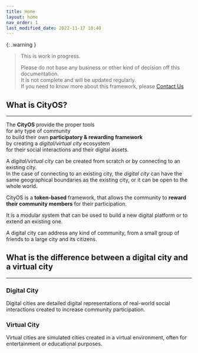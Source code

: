 ```yaml
---
title: Home
layout: home
nav_order: 1
last_modified_date: 2022-11-17 10:40
---
```


{: .warning }
>This is work in progress.
>
>Please do not base any business or other kind of decision off this documentation.   
>It is not complete and will be updated regularly.  
>If you need to know more about this framework, please [Contact Us]

## What is CityOS?

----------------

The **CityOS** provide the proper tools    
for any type of community   
to build their own **participatory & rewarding framework**    
by creating a _digital/virtual city_ ecosystem    
for their social interactions and their digital assets.

A _digital/virtual city_ can be created from scratch or by connecting to an existing city.  
In the case of connecting to an existing city, the _digital city_ can have the same geographical boundaries as the existing city, or it can be open to the whole world.

CityOS is a **token-based** framework, that allows the community to **reward their community members** for their participation.

It is a modular system that can be used to build a new digital platform or to extend an existing one.

A digital city can address any kind of community, from a small group of friends to a large city and its citizens.

## What is the difference between a digital city and a virtual city

------------------

### Digital City

Digital cities are detailed digital representations of real-world social interactions created to increase community participation.

### Virtual City

Virtual cities are simulated cities created in a virtual environment, often for entertainment or educational purposes.

[Contact Us]: /pages/contact.html "Contact Us"
